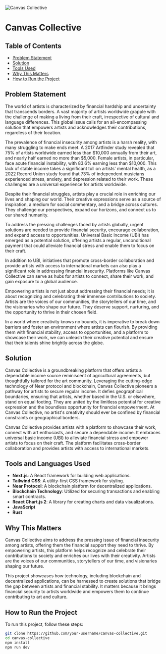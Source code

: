 ![Canvas Collective](https://github.com/TechieTeee/canvas-collective/assets/100870737/767e22c2-779d-4cd1-92e2-8b24a37819d5)

# Canvas Collective

## Table of Contents
- [Problem Statement](#problem-statement)
- [Solution](#solution)
- [Tools Used](#tools-used)
- [Why This Matters](#why-this-matters)
- [How to Run the Project](#how-to-run-the-project)

## Problem Statement
The world of artists is characterized by financial hardship and uncertainty that transcends borders. A vast majority of artists worldwide grapple with the challenge of making a living from their craft, irrespective of cultural and language differences. This global issue calls for an all-encompassing solution that empowers artists and acknowledges their contributions, regardless of their location.

The prevalence of financial insecurity among artists is a harsh reality, with many struggling to make ends meet. A 2017 Artfinder study revealed that 75% of artists worldwide earned less than $10,000 annually from their art, and nearly half earned no more than $5,000. Female artists, in particular, face acute financial instability, with 83.6% earning less than $10,000. This lack of stable income takes a significant toll on artists' mental health, as a 2022 Record Union study found that 73% of independent musicians experienced stress, anxiety, and depression related to their work. These challenges are a universal experience for artists worldwide.

Despite their financial struggles, artists play a crucial role in enriching our lives and shaping our world. Their creative expressions serve as a source of inspiration, a medium for social commentary, and a bridge across cultures. They challenge our perspectives, expand our horizons, and connect us to our shared humanity.

To address the pressing challenges faced by artists globally, urgent solutions are needed to provide financial security, encourage collaboration, and expand access to opportunities. Universal Basic Income (UBI) has emerged as a potential solution, offering artists a regular, unconditional payment that could alleviate financial stress and enable them to focus on their craft.

In addition to UBI, initiatives that promote cross-border collaboration and provide artists with access to international markets can also play a significant role in addressing financial insecurity. Platforms like Canvas Collective can serve as hubs for artists to connect, share their work, and gain exposure to a global audience.

Empowering artists is not just about addressing their financial needs; it is about recognizing and celebrating their immense contributions to society. Artists are the voices of our communities, the storytellers of our time, and the visionaries who shape our future. They deserve support, nurturing, and the opportunity to thrive in their chosen field.

In a world where creativity knows no bounds, it is imperative to break down barriers and foster an environment where artists can flourish. By providing them with financial stability, access to opportunities, and a platform to showcase their work, we can unleash their creative potential and ensure that their talents shine brightly across the globe.

## Solution
Canvas Collective is a groundbreaking platform that offers artists a dependable income source reminiscent of agricultural agreements, but thoughtfully tailored for the art community. Leveraging the cutting-edge technology of Near protocol and blockchain, Canvas Collective pioneers a pathway for artists to secure regular income. It defies geographical boundaries, ensuring that artists, whether based in the U.S. or elsewhere, stand on equal footing. They are united by the limitless potential for creative expression and the boundless opportunity for financial empowerment. At Canvas Collective, no artist's creativity should ever be confined by financial constraints or geographical borders.

Canvas Collective provides artists with a platform to showcase their work, connect with art enthusiasts, and secure a dependable income. It embraces universal basic income (UBI) to alleviate financial stress and empower artists to focus on their craft. The platform facilitates cross-border collaboration and provides artists with access to international markets.

## Tools and Languages Used
- **Next.js**: A React framework for building web applications.
- **Tailwind CSS**: A utility-first CSS framework for styling.
- **Near Protocol**: A blockchain platform for decentralized applications.
- **Blockchain Technology**: Utilized for securing transactions and enabling smart contracts.
- **React Chart.js 2**: A library for creating charts and data visualizations.
- **JavaScript**
- **Rust**

## Why This Matters
Canvas Collective aims to address the pressing issue of financial insecurity among artists, offering them the financial support they need to thrive. By empowering artists, this platform helps recognize and celebrate their contributions to society and enriches our lives with their creativity. Artists are the voices of our communities, storytellers of our time, and visionaries shaping our future.

This project showcases how technology, including blockchain and decentralized applications, can be harnessed to create solutions that bridge the gap between artists and financial stability. It matters because it brings financial security to artists worldwide and empowers them to continue contributing to art and culture.

## How to Run the Project

To run this project, follow these steps:
   ```bash
   git clone https://github.com/your-username/canvas-collective.git
   cd canvas-collective
   npm install
   npm run dev



